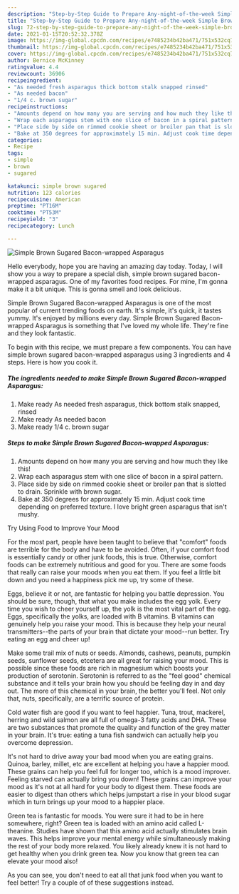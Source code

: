 ```yaml
---
description: "Step-by-Step Guide to Prepare Any-night-of-the-week Simple Brown Sugared Bacon-wrapped Asparagus"
title: "Step-by-Step Guide to Prepare Any-night-of-the-week Simple Brown Sugared Bacon-wrapped Asparagus"
slug: 72-step-by-step-guide-to-prepare-any-night-of-the-week-simple-brown-sugared-bacon-wrapped-asparagus
date: 2021-01-15T20:52:32.378Z
image: https://img-global.cpcdn.com/recipes/e7485234b42ba471/751x532cq70/simple-brown-sugared-bacon-wrapped-asparagus-recipe-main-photo.jpg
thumbnail: https://img-global.cpcdn.com/recipes/e7485234b42ba471/751x532cq70/simple-brown-sugared-bacon-wrapped-asparagus-recipe-main-photo.jpg
cover: https://img-global.cpcdn.com/recipes/e7485234b42ba471/751x532cq70/simple-brown-sugared-bacon-wrapped-asparagus-recipe-main-photo.jpg
author: Bernice McKinney
ratingvalue: 4.4
reviewcount: 36906
recipeingredient:
- "As needed fresh asparagus thick bottom stalk snapped rinsed"
- "As needed bacon"
- "1/4 c. brown sugar"
recipeinstructions:
- "Amounts depend on how many you are serving and how much they like this!"
- "Wrap each asparagus stem with one slice of bacon in a spiral pattern."
- "Place side by side on rimmed cookie sheet or broiler pan that is slotted to drain. Sprinkle with brown sugar."
- "Bake at 350 degrees for approximately 15 min. Adjust cook time depending on preferred texture. I love bright green asparagus that isn&#39;t mushy."
categories:
- Recipe
tags:
- simple
- brown
- sugared

katakunci: simple brown sugared 
nutrition: 123 calories
recipecuisine: American
preptime: "PT16M"
cooktime: "PT53M"
recipeyield: "3"
recipecategory: Lunch

---
```



![Simple Brown Sugared Bacon-wrapped Asparagus](https://img-global.cpcdn.com/recipes/e7485234b42ba471/751x532cq70/simple-brown-sugared-bacon-wrapped-asparagus-recipe-main-photo.jpg)

Hello everybody, hope you are having an amazing day today. Today, I will show you a way to prepare a special dish, simple brown sugared bacon-wrapped asparagus. One of my favorites food recipes. For mine, I'm gonna make it a bit unique. This is gonna smell and look delicious.

Simple Brown Sugared Bacon-wrapped Asparagus is one of the most popular of current trending foods on earth. It's simple, it's quick, it tastes yummy. It's enjoyed by millions every day. Simple Brown Sugared Bacon-wrapped Asparagus is something that I've loved my whole life. They're fine and they look fantastic.




To begin with this recipe, we must prepare a few components. You can have simple brown sugared bacon-wrapped asparagus using 3 ingredients and 4 steps. Here is how you cook it.

<!--inarticleads1-->

##### The ingredients needed to make Simple Brown Sugared Bacon-wrapped Asparagus:

1. Make ready As needed fresh asparagus, thick bottom stalk snapped, rinsed
1. Make ready As needed bacon
1. Make ready 1/4 c. brown sugar




<!--inarticleads2-->

##### Steps to make Simple Brown Sugared Bacon-wrapped Asparagus:

1. Amounts depend on how many you are serving and how much they like this!
1. Wrap each asparagus stem with one slice of bacon in a spiral pattern.
1. Place side by side on rimmed cookie sheet or broiler pan that is slotted to drain. Sprinkle with brown sugar.
1. Bake at 350 degrees for approximately 15 min. Adjust cook time depending on preferred texture. I love bright green asparagus that isn&#39;t mushy.




Try Using Food to Improve Your Mood


For the most part, people have been taught to believe that "comfort" foods are terrible for the body and have to be avoided. Often, if your comfort food is essentially candy or other junk foods, this is true. Otherwise, comfort foods can be extremely nutritious and good for you. There are some foods that really can raise your moods when you eat them. If you feel a little bit down and you need a happiness pick me up, try some of these.

Eggs, believe it or not, are fantastic for helping you battle depression. You should be sure, though, that what you make includes the egg yolk. Every time you wish to cheer yourself up, the yolk is the most vital part of the egg. Eggs, specifically the yolks, are loaded with B vitamins. B vitamins can genuinely help you raise your mood. This is because they help your neural transmitters--the parts of your brain that dictate your mood--run better. Try eating an egg and cheer up!

Make some trail mix of nuts or seeds. Almonds, cashews, peanuts, pumpkin seeds, sunflower seeds, etcetera are all great for raising your mood. This is possible since these foods are rich in magnesium which boosts your production of serotonin. Serotonin is referred to as the "feel good" chemical substance and it tells your brain how you should be feeling day in and day out. The more of this chemical in your brain, the better you'll feel. Not only that, nuts, specifically, are a terrific source of protein.

Cold water fish are good if you want to feel happier. Tuna, trout, mackerel, herring and wild salmon are all full of omega-3 fatty acids and DHA. These are two substances that promote the quality and function of the grey matter in your brain. It's true: eating a tuna fish sandwich can actually help you overcome depression. 

It's not hard to drive away your bad mood when you are eating grains. Quinoa, barley, millet, etc are excellent at helping you have a happier mood. These grains can help you feel full for longer too, which is a mood improver. Feeling starved can actually bring you down! These grains can improve your mood as it's not at all hard for your body to digest them. These foods are easier to digest than others which helps jumpstart a rise in your blood sugar which in turn brings up your mood to a happier place.

Green tea is fantastic for moods. You were sure it had to be in here somewhere, right? Green tea is loaded with an amino acid called L-theanine. Studies have shown that this amino acid actually stimulates brain waves. This helps improve your mental energy while simultaneously making the rest of your body more relaxed. You likely already knew it is not hard to get healthy when you drink green tea. Now you know that green tea can elevate your mood also!

As you can see, you don't need to eat all that junk food when you want to feel better! Try  a  couple of  of  these  suggestions  instead.

